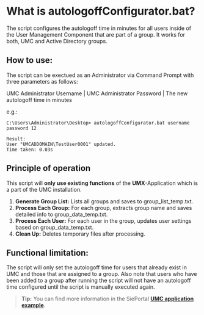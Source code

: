 # What is autologoffConfigurator.bat?
The script configures the autologoff time in minutes for all users inside of the User Management Component that are part of a group.
It works for both, UMC and Active Directory groups.

## How to use:
The script can be exectued as an Administrator via Command Prompt with three parameters as follows:

UMC Administrator Username | UMC Administrator Password | The new autologoff time in minutes

e.g.:
```
C:\Users\Administrator\Desktop> autologoffConfigurator.bat username password 12

Result:
User "UMCADDOMAIN\TestUser0001" updated.
Time taken: 0.03s
```
## Principle of operation
This script will **only use existing functions** of the **UMX**-Application which is a part of the UMC installation.
1. **Generate Group List:** Lists all groups and saves to group_list_temp.txt.
2. **Process Each Group:** For each group, extracts group name and saves detailed info to group_data_temp.txt.
3. **Process Each User:** For each user in the group, updates user settings based on group_data_temp.txt.
4. **Clean Up:** Deletes temporary files after processing.

## Functional limitation:
The script will only set the autologoff time for users that already exist in UMC and those that are assigned to a group.
Also note that users who have been added to a group after running the script will not have an autologoff time configured until the script is manually executed again.

> **Tip:** You can find more information in the SiePortal **[UMC application example](https://support.industry.siemens.com/cs/ww/en/view/109780337)**.
